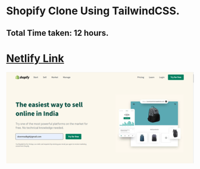 # Shopify Clone Using TailwindCSS.
## Total Time taken: 12 hours.
# [Netlify Link]()
![error](./images/shopify_home.png)